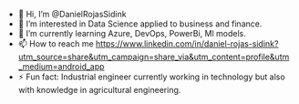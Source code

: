 - 👋 Hi, I’m @DanielRojasSidink
- 👀 I’m interested in Data Science applied to business and finance.
- 🌱 I’m currently learning Azure, DevOps, PowerBi, Ml models.
- 📫 How to reach me https://www.linkedin.com/in/daniel-rojas-sidink?utm_source=share&utm_campaign=share_via&utm_content=profile&utm_medium=android_app
- ⚡ Fun fact: Industrial engineer currently working in technology but also with knowledge in agricultural engineering.
<!---
DanielRojasSidink/DanielRojasSidink is a ✨ special ✨ repository because its `README.md` (this file) appears on your GitHub profile.
You can click the Preview link to take a look at your changes.
--->
